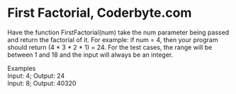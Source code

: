 # **First Factorial**, Coderbyte.com

Have the function FirstFactorial(num) take the num parameter being passed and return the factorial of it. For example: if num = 4, then your program should return (4 * 3 * 2 * 1) = 24. For the test cases, the range will be between 1 and 18 and the input will always be an integer.

Examples<br>
Input: 4; Output: 24<br>
Input: 8; Output: 40320 
